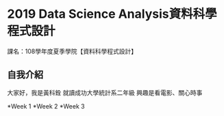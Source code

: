 # 2019 Data Science Analysis資料科學程式設計

課名：108學年度夏季學院【資料科學程式設計】

## 自我介紹

大家好，我是黃科銓
就讀成功大學統計系二年級
興趣是看電影、關心時事

*Week 1
*Week 2
*Week 3





